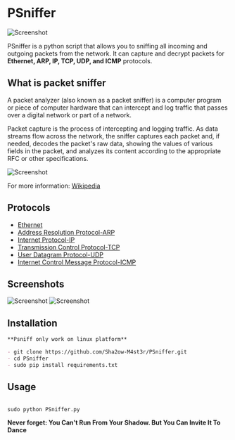 # PSniffer

![Screenshot](http://s9.picofile.com/file/8348064526/it_sssup_rtn_sniffer154.png)

PSniffer is a python script that allows you to sniffing all incoming and outgoing packets from the network. It can capture and decrypt packets for **Ethernet, ARP, IP, TCP, UDP, and ICMP** protocols.




## What is packet sniffer

A packet analyzer (also known as a packet sniffer) is a computer program or piece of computer hardware that can intercept and log traffic that passes over a digital network or part of a network.

Packet capture is the process of intercepting and logging traffic. As data streams flow across the network, the sniffer captures each packet and, if needed, decodes the packet's raw data, showing the values of various fields in the packet, and analyzes its content according to the appropriate RFC or other specifications.

![Screenshot](http://s9.picofile.com/file/8348063150/network_sniffing.png)

For more information: [Wikipedia](https://en.wikipedia.org/wiki/Packet_analyzer)

## Protocols

- [Ethernet](https://en.wikipedia.org/wiki/Ethernet)
- [Address Resolution Protocol-ARP](https://en.wikipedia.org/wiki/Address_Resolution_Protocol)
- [Internet Protocol-IP](https://en.wikipedia.org/wiki/Internet_Protocol)
- [Transmission Control Protocol-TCP](https://en.wikipedia.org/wiki/Transmission_Control_Protocol)
- [User Datagram Protocol-UDP](https://en.wikipedia.org/wiki/User_Datagram_Protocol)
- [Internet Control Message Protocol-ICMP](https://en.wikipedia.org/wiki/Internet_Control_Message_Protocol)


## Screenshots

![Screenshot](http://s9.picofile.com/file/8348063184/Screenshot_1.png)
![Screenshot](http://s8.picofile.com/file/8348063192/Screenshot_2.png)


## Installation

```markdown
**Psniff only work on linux platform**

- git clone https://github.com/Sha2ow-M4st3r/PSniffer.git
- cd PSniffer
- sudo pip install requirements.txt
```

## Usage

```markdown

sudo python PSniffer.py
```

**Never forget: You Can't Run From Your Shadow. But You Can Invite It To Dance**
